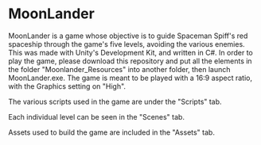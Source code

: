 # MoonLander
MoonLander is a game whose objective is to guide Spaceman Spiff's red spaceship through the game's five levels, avoiding the various enemies. This was made with Unity's Development Kit, and written in C#. In order to play the game, please download this repository and put all the elements in the folder "Moonlander_Resources" into another folder, then launch MoonLander.exe. The game is meant to be played with a 16:9 aspect ratio, with the Graphics setting on "High".

The various scripts used in the game are under the "Scripts" tab.

Each individual level can be seen in the "Scenes" tab.

Assets used to build the game are included in the "Assets" tab.

